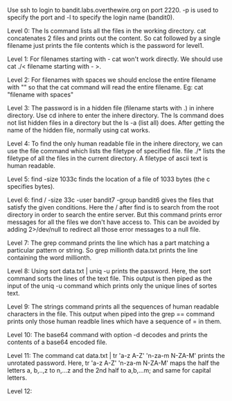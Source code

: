 Use ssh to login to bandit.labs.overthewire.org on port 2220. -p is used to specify the port and -l to specify the login name (bandit0).

Level 0: The ls command lists all the files in the working directory. cat concatenates 2 files and prints out the content. So cat followed by a single filename just prints the file contents which is the password for level1.

Level 1: For filenames starting with - cat won't work directly. We should use cat ./< filename starting with - >.

Level 2: For filenames with spaces we should enclose the entire filename with "" so that the cat command will read the entire filename. Eg: cat "filename with spaces"

Level 3: The password is in a hidden file (filename starts with .) in inhere directory. Use cd inhere to enter the inhere directory. The ls command does not list hidden files in a directory but the ls -a (list all) does. After getting the name of the hidden file, normally using cat works.

Level 4: To find the only human readable file in the inhere directory, we can use the file command which lists the filetype of specified file. file ./* lists the filetype of all the files in the current directory. A filetype of ascii text is human readable.

Level 5: find -size 1033c finds the location of a file of 1033 bytes (the c specifies bytes).

Level 6: find / -size 33c -user bandit7 -group bandit6 gives the files that satisfy the given conditions. Here the / after find is to search from the root directory in order to search the entire server. But this command prints error messages for all the files we don't have access to. This can be avoided by adding 2>/dev/null to redirect all those error messages to a null file.

Level 7: The grep command prints the line which has a part matching a particular pattern or string. So grep millionth data.txt prints the line containing the word millionth.

Level 8: Using sort data.txt | uniq -u prints the password. Here, the sort command sorts the lines of the text file. This output is then piped as the input of the uniq -u command which prints only the unique lines of sortes text.

Level 9: The strings command prints all the sequences of human readable characters in the file. This output when piped into the grep == command prints only those human readble lines which have a sequence of = in them.

Level 10: The base64 command with option -d decodes and prints the contents of a base64 encoded file.

Level 11: The command cat data.txt | tr 'a-z A-Z' 'n-za-m N-ZA-M' prints the unrotated password. Here, tr 'a-z A-Z' 'n-za-m N-ZA-M' maps the half the letters a, b,..,z to n,...z and the 2nd half to a,b,...m; and same for capital letters.

Level 12:

